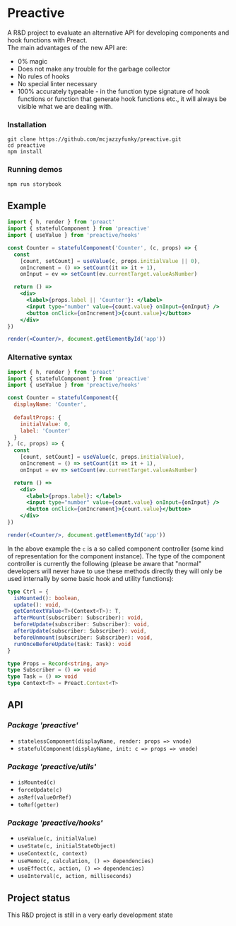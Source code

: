 # Preactive 

A R&D project to evaluate an alternative API for developing
components and hook functions with Preact.<br>
The main advantages of the new API are:

- 0% magic
- Does not make any trouble for the garbage collector
- No rules of hooks
- No special linter necessary
- 100% accurately typeable - in the function type signature
  of hook functions or function that generate hook functions etc.,
  it will always be visible what we are dealing with.

### Installation

```
git clone https://github.com/mcjazzyfunky/preactive.git
cd preactive
npm install
```

### Running demos

```
npm run storybook
```

## Example

```jsx
import { h, render } from 'preact'
import { statefulComponent } from 'preactive'
import { useValue } from 'preactive/hooks'

const Counter = statefulComponent('Counter', (c, props) => {
  const
    [count, setCount] = useValue(c, props.initialValue || 0),
    onIncrement = () => setCount(it => it + 1),
    onInput = ev => setCount(ev.currentTarget.valueAsNumber)

  return () =>
    <div>
      <label>{props.label || 'Counter'}: </label>
      <input type="number" value={count.value} onInput={onInput} />
      <button onClick={onIncrement}>{count.value}</button>
    </div>
})

render(<Counter/>, document.getElementById('app'))
```

### Alternative syntax

```jsx
import { h, render } from 'preact'
import { statefulComponent } from 'preactive'
import { useValue } from 'preactive/hooks'

const Counter = statefulComponent({
  displayName: 'Counter',
  
  defaultProps: {
    initialValue: 0,
    label: 'Counter'
  }
}, (c, props) => {
  const
    [count, setCount] = useValue(c, props.initialValue),
    onIncrement = () => setCount(it => it + 1),
    onInput = ev => setCount(ev.currentTarget.valueAsNumber)

  return () =>
    <div>
      <label>{props.label}: </label>
      <input type="number" value={count.value} onInput={onInput} />
      <button onClick={onIncrement}>{count.value}</button>
    </div>
})

render(<Counter/>, document.getElementById('app'))
```

In the above example the `c` is a so called component controller
(some kind of representation for the component instance).
The type of the component controller is currently the following
(please be aware that "normal" developers will never have to use these
methods directly they will only be used internally by some basic
hook and utility functions):

```typescript
type Ctrl = {
  isMounted(): boolean,
  update(): void,
  getContextValue<T>(Context<T>): T,
  afterMount(subscriber: Subscriber): void,
  beforeUpdate(subscriber: Subscriber): void,
  afterUpdate(subscriber: Subscriber): void,
  beforeUnmount(subscriber: Subscriber): void,
  runOnceBeforeUpdate(task: Task): void
}

type Props = Record<string, any>
type Subscriber = () => void
type Task = () => void
type Context<T> = Preact.Context<T>
```

## API

### *Package 'preactive'*

- `statelessComponent(displayName, render: props => vnode)`
- `statefulComponent(displayName, init: c => props => vnode)`

### *Package 'preactive/utils'*

- `isMounted(c)`
- `forceUpdate(c)`
- `asRef(valueOrRef)`
- `toRef(getter)`

### *Package 'preactive/hooks'*

- `useValue(c, initialValue)`
- `useState(c, initialStateObject)`
- `useContext(c, context)`
- `useMemo(c, calculation, () => dependencies)`
- `useEffect(c, action, () => dependencies)`
- `useInterval(c, action, milliseconds)`

## Project status

This R&D project is still in a very early development state
